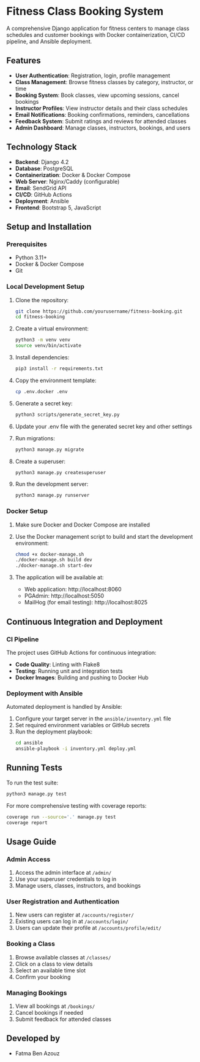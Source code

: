 # Fitness Class Booking System

A comprehensive Django application for fitness centers to manage class schedules and customer bookings with Docker containerization, CI/CD pipeline, and Ansible deployment.

## Features

- **User Authentication**: Registration, login, profile management
- **Class Management**: Browse fitness classes by category, instructor, or time
- **Booking System**: Book classes, view upcoming sessions, cancel bookings
- **Instructor Profiles**: View instructor details and their class schedules
- **Email Notifications**: Booking confirmations, reminders, cancellations
- **Feedback System**: Submit ratings and reviews for attended classes
- **Admin Dashboard**: Manage classes, instructors, bookings, and users

## Technology Stack

- **Backend**: Django 4.2
- **Database**: PostgreSQL
- **Containerization**: Docker & Docker Compose
- **Web Server**: Nginx/Caddy (configurable)
- **Email**: SendGrid API
- **CI/CD**: GitHub Actions
- **Deployment**: Ansible
- **Frontend**: Bootstrap 5, JavaScript

## Setup and Installation

### Prerequisites

- Python 3.11+
- Docker & Docker Compose
- Git

### Local Development Setup

1. Clone the repository:
   ```bash
   git clone https://github.com/yourusername/fitness-booking.git
   cd fitness-booking
   ```

2. Create a virtual environment:
   ```bash
   python3 -m venv venv
   source venv/bin/activate
   ```

3. Install dependencies:
   ```bash
   pip3 install -r requirements.txt
   ```

4. Copy the environment template:
   ```bash
   cp .env.docker .env
   ```

5. Generate a secret key:
   ```bash
   python3 scripts/generate_secret_key.py
   ```

6. Update your .env file with the generated secret key and other settings

7. Run migrations:
   ```bash
   python3 manage.py migrate
   ```

8. Create a superuser:
   ```bash
   python3 manage.py createsuperuser
   ```

9. Run the development server:
   ```bash
   python3 manage.py runserver
   ```

### Docker Setup

1. Make sure Docker and Docker Compose are installed

2. Use the Docker management script to build and start the development environment:
   ```bash
   chmod +x docker-manage.sh
   ./docker-manage.sh build dev
   ./docker-manage.sh start-dev
   ```

3. The application will be available at:
   - Web application: http://localhost:8060
   - PGAdmin: http://localhost:5050
   - MailHog (for email testing): http://localhost:8025
   

## Continuous Integration and Deployment

### CI Pipeline

The project uses GitHub Actions for continuous integration:

- **Code Quality**: Linting with Flake8
- **Testing**: Running unit and integration tests
- **Docker Images**: Building and pushing to Docker Hub


### Deployment with Ansible

Automated deployment is handled by Ansible:

1. Configure your target server in the `ansible/inventory.yml` file
2. Set required environment variables or GitHub secrets
3. Run the deployment playbook:
   ```bash
   cd ansible
   ansible-playbook -i inventory.yml deploy.yml
   ```


## Running Tests

To run the test suite:

```bash
python3 manage.py test
```

For more comprehensive testing with coverage reports:

```bash
coverage run --source='.' manage.py test
coverage report
```

## Usage Guide

### Admin Access

1. Access the admin interface at `/admin/`
2. Use your superuser credentials to log in
3. Manage users, classes, instructors, and bookings

### User Registration and Authentication

1. New users can register at `/accounts/register/`
2. Existing users can log in at `/accounts/login/`
3. Users can update their profile at `/accounts/profile/edit/`

### Booking a Class

1. Browse available classes at `/classes/`
2. Click on a class to view details
3. Select an available time slot
4. Confirm your booking

### Managing Bookings

1. View all bookings at `/bookings/`
2. Cancel bookings if needed
3. Submit feedback for attended classes


## Developed by

- Fatma Ben Azouz